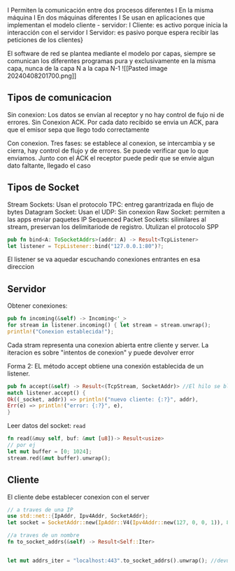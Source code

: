 I Permiten la comunicación entre dos procesos diferentes I En la misma máquina I En dos máquinas diferentes I Se usan en aplicaciones que implementan el modelo cliente - servidor: I Cliente: es activo porque inicia la interacción con el servidor I Servidor: es pasivo porque espera recibir las peticiones de los clientes}



El software de red se plantea mediante el modelo por capas, siempre se comunican los diferentes programas pura y exclusivamente en la misma capa, nunca de la capa N a la capa N-1
![[Pasted image 20240408201700.png]]

## Tipos de comunicacion
Sin conexion: Los datos se envían al receptor y no hay control de fujo ni de errores.
Sin Conexion ACK. Por cada dato recibido se envia un ACK, para que el emisor sepa que llego todo correctamente

Con conexion. Tres fases: se establece al conexion, se intercambia y se cierra, hay control de flujo y de errores. Se puede verificar que lo que enviamos. Junto con el ACK el receptor puede pedir que se envie algun dato faltante, llegado el caso



## Tipos de Socket
Stream Sockets: Usan el protocolo TPC: entreg garantrizada en flujo de bytes
Datagram Socket: Usan el UDP: Sin conexion 
Raw Socket: permiten a las apps enviar paquetes IP
Sequenced Packet Sockets: silimilares al stream, preservan los delimitariode de registro. Utulizan el protocolo SPP

```rust 
pub fn bind<A: ToSocketAddrs>(addr: A) -> Result<TcpListener>
let listener = TcpListener::bind("127.0.0.1:80")?;
```
El listener se va aquedar escuchando conexiones entrantes en esa direccion


## Servidor

Obtener conexiones: 
```rust 
pub fn incoming(&self) -> Incoming<'_> 
for stream in listener.incoming() { let stream = stream.unwrap(); 
println!("Conexion establecida!");
```
Cada stram representa una conexion abierta entre cliente y server. La iteracion es sobre "intentos de conexion" y puede devolver error


Forma 2: 
EL método accept obtiene una conexión establecida de un listener.
```rust 
pub fn accept(&self) -> Result<(TcpStream, SocketAddr)> //El hilo se bloquea hasta que haya una conexión establecida. 
match listener.accept() { 
Ok((_socket, addr)) => println!("nuevo cliente: {:?}", addr),
Err(e) => println!("error: {:?}", e), 
}
```

Leer datos del socket: `read`

```rust 
fn read(&muy self, buf: &mut [u8])-> Result<usize>
// por ej
let mut buffer = [0; 1024];
stream.red(&mut buffer).unwrap();
```


## Cliente
El cliente debe establecer conexion con el server 
```rust
// a traves de una IP
use std::net::{IpAddr, Ipv4Addr, SocketAddr}; 
let socket = SocketAddr::new(IpAddr::V4(Ipv4Addr::new(127, 0, 0, 1)), 8080)

//a traves de un nombre
fn to_socket_addrs(&self) -> Result<Self::Iter>


let mut addrs_iter = "localhost:443".to_socket_addrs().unwrap(); //devuelve un iterador de direcciones
```
